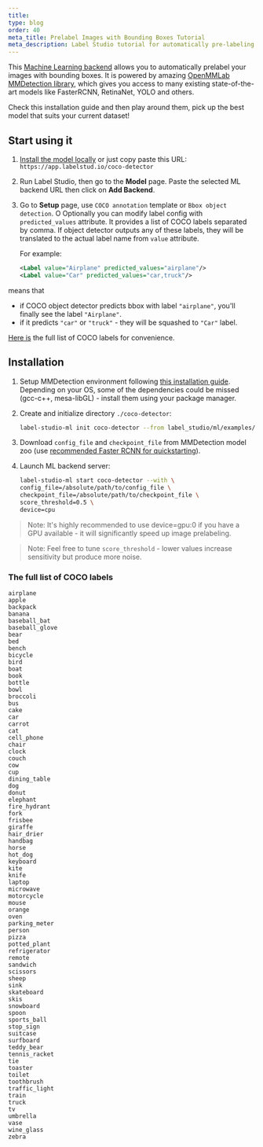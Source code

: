 ```yaml
---
title:
type: blog
order: 40
meta_title: Prelabel Images with Bounding Boxes Tutorial
meta_description: Label Studio tutorial for automatically pre-labeling or pre-annotating images with bounding boxes using OpenMMLab MMDetection library and Label Studio.
---
```


This [Machine Learning backend](https://labelstud.io/guide/ml.html) allows you to automatically prelabel your images with bounding boxes. It is powered by amazing [OpenMMLab MMDetection library](https://github.com/open-mmlab/mmdetection), which gives you access to many existing state-of-the-art models like FasterRCNN, RetinaNet, YOLO and others. 

Check this installation guide and then play around them, pick up the best model that suits your current dataset!


## Start using it

1. [Install the model locally](#Installation) or just copy paste this URL: `https://app.labelstud.io/coco-detector`

2. Run Label Studio, then go to the **Model** page. Paste the selected ML backend URL then click on **Add Backend**.

3. Go to **Setup** page, use `COCO annotation` template or `Bbox object detection`. O
   Optionally you can modify label config with `predicted_values` attribute. It provides a list of COCO labels separated by comma. If object detector outputs any of these labels, they will be translated to the actual label name from `value` attribute.

    For example:
    
    ```xml
    <Label value="Airplane" predicted_values="airplane"/>
    <Label value="Car" predicted_values="car,truck"/>
    ```
   
means that
- if COCO object detector predicts bbox with label `"airplane"`, you'll finally see the label `"Airplane"`.
- if it predicts `"car"` or `"truck"` - they will be squashed to `"Car"` label.

[Here is](#The-full-list-of-COCO-labels) the full list of COCO labels for convenience.


## Installation

1. Setup MMDetection environment following [this installation guide](https://mmdetection.readthedocs.io/en/v1.2.0/INSTALL.html). Depending on your OS, some of the dependencies could be missed (gcc-c++, mesa-libGL) - install them using your package manager.

2. Create and initialize directory `./coco-detector`:

    ```bash
    label-studio-ml init coco-detector --from label_studio/ml/examples/mmdetection.py
    ```

3. Download `config_file` and `checkpoint_file` from MMDetection model zoo (use [recommended Faster RCNN for quickstarting](https://mmdetection.readthedocs.io/en/latest/1_exist_data_model.html#inference-with-existing-models)).

4. Launch ML backend server:

   ```bash
   label-studio-ml start coco-detector --with \
   config_file=/absolute/path/to/config_file \
   checkpoint_file=/absolute/path/to/checkpoint_file \
   score_threshold=0.5 \
   device=cpu
   ```

> Note: It's highly recommended to use device=gpu:0 if you have a GPU available - it will significantly speed up image prelabeling.

> Note: Feel free to tune `score_threshold` - lower values increase sensitivity but produce more noise.
     

### The full list of COCO labels
```text
airplane
apple
backpack
banana
baseball_bat
baseball_glove
bear
bed
bench
bicycle
bird
boat
book
bottle
bowl
broccoli
bus
cake
car
carrot
cat
cell_phone
chair
clock
couch
cow
cup
dining_table
dog
donut
elephant
fire_hydrant
fork
frisbee
giraffe
hair_drier
handbag
horse
hot_dog
keyboard
kite
knife
laptop
microwave
motorcycle
mouse
orange
oven
parking_meter
person
pizza
potted_plant
refrigerator
remote
sandwich
scissors
sheep
sink
skateboard
skis
snowboard
spoon
sports_ball
stop_sign
suitcase
surfboard
teddy_bear
tennis_racket
tie
toaster
toilet
toothbrush
traffic_light
train
truck
tv
umbrella
vase
wine_glass
zebra
```
